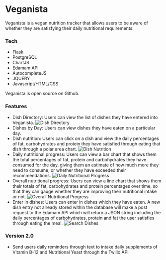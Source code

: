 # Veganista

Veganista is a vegan nutrition tracker that allows users to be aware of whether they are satisfying their daily nutritional requirements. 

### Tech

* Flask 
* PostgreSQL 
* ChartJS 
* Edamam API 
* AutocompleteJS  
* JQUERY 
* Javascript/HTML/CSS

Veganista is open source on Github.

### Features

* Dish Directory: Users can view the list of dishes they have entered into Veganista. 
![Dish Directory](file:///Users/hackbright/Desktop/Screen%20Shot%202016-03-08%20at%209.38.20%20PM.png)
* Dishes by Day: Users can view dishes they have eaten on a particular day. 
* Dish nutrition: Users can click on a dish and view the daily percentages of fat, carbohydrates and protein they have satisfied through eating that dish through a polar area chart. 
![Dish Nutrition](file:///Users/hackbright/Desktop/Screen%20Shot%202016-03-08%20at%209.38.49%20PM.png)
* Daily nutritional progress: Users can view a bar chart that shows them the total percentages of fat, protein and carbohydrates they have consumed for the day, giving them an estimate of how much more they need to consume, or whether they have exceeded their recommendations. 
![Daily Nutritional Progress](file:///Users/hackbright/Desktop/Screen%20Shot%202016-03-08%20at%209.40.11%20PM.png)
* Overall nutritional progress: Users can view a line chart that shows them their totals of fat, carbohydrates and protein percentages over time, so that they can gauge whether they are improving their nutritional intake or not. 
![Overall Nutritional Progress](file:///Users/hackbright/Desktop/Screen%20Shot%202016-03-08%20at%209.39.35%20PM.png)
* Enter in dishes: Users can enter in dishes which they have eaten. A new dish entry not already stored within the database will make a post request to the Edamam API which will return a JSON string including the daily percentages of carbohydrates, protein and fat the user satisfies through eating the meal.
![Search Dishes](file:///Users/hackbright/Desktop/Screen%20Shot%202016-03-08%20at%209.34.32%20PM.png)

### Version 2.0
* Send users daily reminders through text to intake daily supplements of Vitamin B-12 and Nutritional Yeast through the Twilio API 
